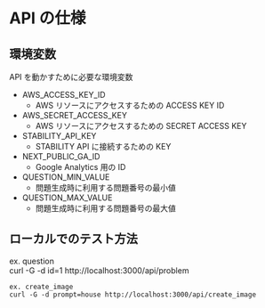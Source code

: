 # API の仕様

## 環境変数

API を動かすために必要な環境変数

- AWS_ACCESS_KEY_ID
    - AWS リソースにアクセスするための ACCESS KEY ID
- AWS_SECRET_ACCESS_KEY
    - AWS リソースにアクセスするための SECRET ACCESS KEY
- STABILITY_API_KEY
    - STABILITY API に接続するための KEY
- NEXT_PUBLIC_GA_ID
    - Google Analytics 用の ID
- QUESTION_MIN_VALUE
    - 問題生成時に利用する問題番号の最小値
- QUESTION_MAX_VALUE
    - 問題生成時に利用する問題番号の最大値

## ローカルでのテスト方法

ex. question  
curl -G -d id=1 http://localhost:3000/api/problem
```
ex. create_image   
curl -G -d prompt=house http://localhost:3000/api/create_image
```
